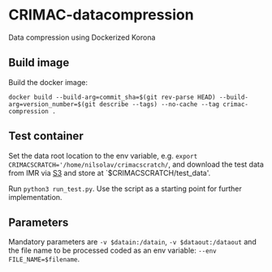 # CRIMAC-datacompression
Data compression using Dockerized Korona


## Build image

Build the docker image: 

`docker build --build-arg=commit_sha=$(git rev-parse HEAD) --build-arg=version_number=$(git describe --tags) --no-cache --tag crimac-compression .`

## Test container

Set the data root location to the env variable, e.g.  `export CRIMACSCRATCH='/home/nilsolav/crimacscratch/`, and download the test data from IMR via [S3](https://s3browser.hi.no/files/crimac/test_data/) and store at `$CRIMACSCRATCH/test_data'.

Run `python3 run_test.py`. Use the script as a starting point for further implementation.

## Parameters
Mandatory parameters are `-v $datain:/datain`, `-v $dataout:/dataout` and the file name to be 
processed coded as an env variable: `--env FILE_NAME=$filename`.




